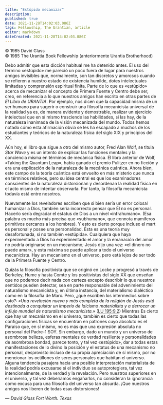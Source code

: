 ```yaml
---
title: "Estúpido mecanizar"
description: 
published: true
date: 2021-11-28T14:02:03.086Z
tags: Fellowship, The Urantian, article
editor: markdown
dateCreated: 2021-11-28T14:02:03.086Z
---
```


<p class="v-card v-sheet theme--light grey lighten-3 px-2">© 1985 David Glass<br>© 1985 The Urantia Book Fellowship (anteriormente Urantia Brotherhood)</p>


Debo admitir que esta dicción habitual me ha detenido antes. El uso del término «estúpido» me pareció un poco fuera de lugar para nuestros amigos invisibles que, normalmente, son tan discretos y amorosos cuando se refieren a nuestro estado de existencia humilde, dotes intelectuales limitadas y comprensión espiritual finita. Parte de lo que es «estúpido» acerca de mecanizar el concepto de Primera Fuente y Centro debe ser, creo, en referencia a lo que nuestros amigos han escrito en otras partes de _El Libro de URANTIA_. Por ejemplo, nos dicen que la capacidad misma de un ser humano para sugerir o construir una filosofía mecanicista universal de la realidad ya es, de manera evidente y demostrable, realizar un ejercicio intelectual que en sí mismo trasciende las habilidades, si las hay, de la naturaleza inanimada de la visión mecanizada del mundo. Todos hemos notado cómo esta afirmación obvia se les ha escapado a muchos de los estudiantes y teóricos de la naturaleza física del siglo XIX y principios del XX.

Aún hoy, el libro que sigue a otro del mismo autor, Fred Alan Wolf, se titula _Star Wave_ y es un intento de explicar las funciones mentales y la conciencia misma en términos de mecánica física. El libro anterior de Wolf, «Taking the Quantum Leap», había ganado el premio Pulitzer en no ficción y era una explicación de la naturaleza de la mecánica cuántica. Ahora bien, este campo de la teoría cuántica está envuelto en más misterio que nunca en términos relativos, pero su idea central es que los examinadores conscientes de la naturaleza distorsionan y desordenan la realidad física en el acto mismo de intentar observarla. Por tanto, la filosofía mecanicista todavía está entre nosotros.

Nuevamente los reveladores escriben que si bien sería un error colosal humanizar a Dios, también sería incorrecto pensar que Él no es personal. Hacerlo sería degradar el estatus de Dios a un nivel «infrahumano». (Esa palabra es mucho más precisa que «subhumano», que connota mamíferos primitivos cercanos a los hombres). Y esto es cierto porque incluso el mart es personal y posee una personalidad. Ésta es una teoría muy desafortunada, si no también «estúpida». Cualquiera que haya experimentado a Dios ha experimentado el amor y la emanación del amor no podría originarse en un mecanismo; Jesús dijo una vez: «el dinero no puede amar», y esta máxima se puede aplicar a todo el universo mecanicista. Hay un mecanismo en el universo, pero está lejos de ser todo de la Primera Fuente y Centro.

Quizás la filosofía positivista que se originó en Locke y progresó a través de Berkeley, Hume y hasta Comte y los positivistas del siglo XX que enseñan que no podemos decir nada con certeza excepto describir lo que nuestros sentidos pueden detectar, sea en parte responsable del advenimiento del naturalismo mecanicista y, en última instancia, del materialismo dialéctico como en la filosofía de Marx. Pero, ¿qué escriben los intermedios sobre esto?: «_Una revelación nueva y más completa de la religión de Jesús está destinada a conquistar un imperio de laicismo materialista y a derrocar un influjo mundial de naturalismo mecanicista._» ([LU 195:9.2](/es/The_Urantia_Book/195#p9_2)) Mientras Es cierto que hay un mecanismo en el universo, también es cierto que todas las configuraciones físicas se encuentran en patrones cuyo absoluto es el Paraíso que, en sí mismo, no es más que una expresión absoluta no personal del Padre-1 SOY. Sin embargo, dado un mundo y un universo de asombrosa belleza, esferas mentales de verdad resiliente y personalidades de asombrosa bondad, parece tonto, y tal vez «estúpido», dar a todas estas manifestaciones de lo divino la posición y el estatus de una mecanismo no personal, desprovisto incluso de su propia apreciación de sí mismo, por no mencionar los octillones de seres personales que habitan el universo. Alguna tendencia pasajera hacia una posible interpretación materialista de la realidad podría excusarse si el individuo se autoprotegiera, tal vez intencionalmente, de la verdad y la revelación. Pero nuestros superiores en el universo, y tal vez deberíamos engañarlos, no consideran la ignorancia como excusa para una filosofía del universo tan absurda. ¡Que nuestros amigos nos liberen de todas esas distorsiones!

— _David Glass_
_Fort Worth. Texas_

